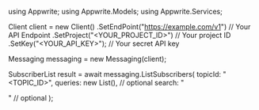 using Appwrite;
using Appwrite.Models;
using Appwrite.Services;

Client client = new Client()
    .SetEndPoint("https://example.com/v1") // Your API Endpoint
    .SetProject("<YOUR_PROJECT_ID>") // Your project ID
    .SetKey("<YOUR_API_KEY>"); // Your secret API key

Messaging messaging = new Messaging(client);

SubscriberList result = await messaging.ListSubscribers(
    topicId: "<TOPIC_ID>",
    queries: new List<string>(), // optional
    search: "<SEARCH>" // optional
);